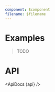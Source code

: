 ```yaml
---
component: $component
filename: $filename
---
```


<script lang="ts">
	import { ApiDocs } from 'svelte-ux';

	import api from '$lib/components/Line.svelte?raw&sveld';

	import Chart, { Svg } from '$lib/components/Chart.svelte';

	import Preview from '$lib/docs/Preview.svelte';
</script>

# Examples

> TODO

# API

<ApiDocs {api} />
